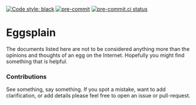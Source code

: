 [![Code style: black](https://img.shields.io/badge/code%20style-black-000000.svg)](https://github.com/psf/black)
[![pre-commit](https://img.shields.io/badge/pre--commit-enabled-brightgreen?logo=pre-commit&logoColor=white)](https://github.com/pre-commit/pre-commit)
[![pre-commit.ci status](https://results.pre-commit.ci/badge/github/Preocts/eggsplain/main.svg)](https://results.pre-commit.ci/latest/github/Preocts/eggsplain/main)

# Eggsplain

The documents listed here are not to be considered anything more than the
opinions and thoughts of an egg on the Internet.  Hopefully you might find
something that is helpful.

### Contributions

See something, say something. If you spot a mistake, want to add clarification,
or add details please feel free to open an issue or pull-request.
